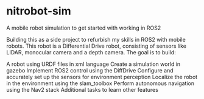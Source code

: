 # nitrobot-sim
A mobile robot simulation to get started with working in ROS2

Building this as a side project to refurbish my skills in ROS2 with mobile robots. This robot is a Differential Drive robot, consisting of sensors like LIDAR, monocular camera and a depth camera.
The goal is to build:

A robot using URDF files in xml language
Create a simulation world in gazebo
Implement ROS2 control using the DiffDrive
Configure and accurately set up the sensors for environment perception
Localize the robot in the environment using the slam_toolbox
Perform autonomous navigation using the Nav2 stack
Additional tasks to learn other features
